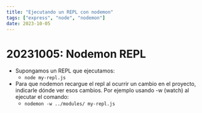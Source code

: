 ```yaml
---
title: "Ejecutando un REPL con nodemon"
tags: ["express", "node", "nodemon"]
date: 2023-10-05
---
```


# 20231005: Nodemon REPL

<TagsLinks />

- Supongamos un REPL que ejecutamos:
	- `node my-repl.js`
- Para que nodemon recargue el repl al ocurrir un cambio en el proyecto, indicarle dónde ver esos cambios. Por ejemplo usando -w (watch) al ejecutar el comando:
	- `nodemon -w ../modules/ my-repl.js`